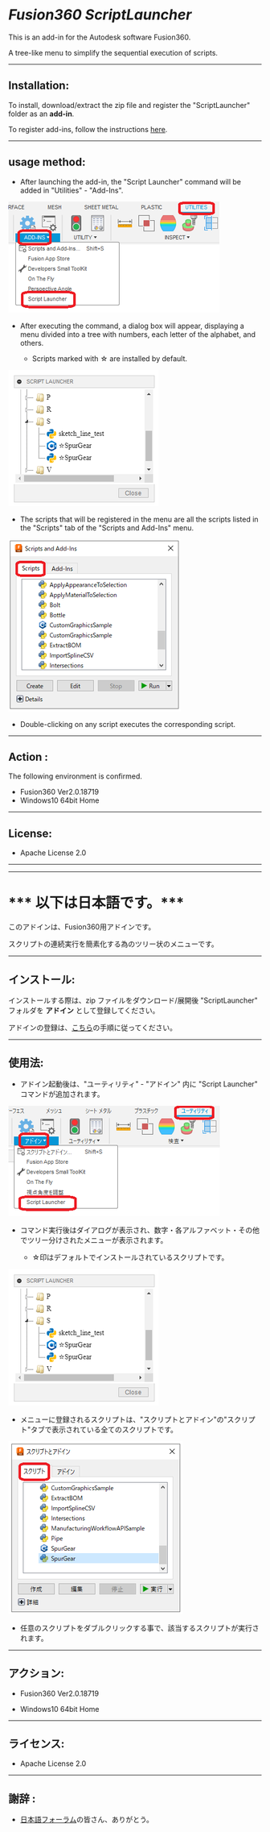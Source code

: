 # ***Fusion360 ScriptLauncher***
This is an add-in for the Autodesk software Fusion360.

A tree-like menu to simplify the sequential execution of scripts.

---

## **Installation**:

To install, download/extract the zip file and register the "ScriptLauncher" folder as an **add-in**.

To register add-ins, follow the instructions [here](https://knowledge.autodesk.com/support/fusion-360/troubleshooting/caas/sfdcarticles/sfdcarticles/How-to-install-an-ADD-IN-and-Script-in-Fusion-360.html).

---
## **usage method**:

- After launching the add-in, the "Script Launcher" command will be added in "Utilities" - "Add-Ins".

![Alt text](./resources/menu_eng.png)

- After executing the command, a dialog box will appear, displaying a menu divided into a tree with numbers, each letter of the alphabet, and others.

  - Scripts marked with ☆ are installed by default.

![Alt text](./resources/dialog_eng.png)

- The scripts that will be registered in the menu are all the scripts listed in the "Scripts" tab of the "Scripts and Add-Ins" menu.

![Alt text](./resources/member_eng.png)

- Double-clicking on any script executes the corresponding script.

---

## **Action** :

The following environment is confirmed.

- Fusion360 Ver2.0.18719
- Windows10 64bit Home

---

## **License**:
- Apache License 2.0

---
---

# *** 以下は日本語です。***

このアドインは、Fusion360用アドインです。

スクリプトの連続実行を簡素化する為のツリー状のメニューです。

---

## **インストール**:
インストールする際は、zip ファイルをダウンロード/展開後 "ScriptLauncher" フォルダを **アドイン** として登録してください。

アドインの登録は、[こちら](https://kantoku.hatenablog.com/entry/2021/02/15/161734)の手順に従ってください。

---
## **使用法**:

- アドイン起動後は、"ユーティリティ" - "アドイン" 内に "Script Launcher" コマンドが追加されます。

![Alt text](./resources/menu_jpn.png)

- コマンド実行後はダイアログが表示され、数字・各アルファベット・その他でツリー分けされたメニューが表示されます。

  - ☆印はデフォルトでインストールされているスクリプトです。

![Alt text](./resources/dialog_jpn.png)

- メニューに登録されるスクリプトは、"スクリプトとアドイン"の"スクリプト"タブで表示されている全てのスクリプトです。

![Alt text](./resources/member_jpn.png)

- 任意のスクリプトをダブルクリックする事で、該当するスクリプトが実行されます。

---

## **アクション**:
- Fusion360 Ver2.0.18719

- Windows10 64bit Home

---

## **ライセンス**:
- Apache License 2.0

---

## **謝辞** :

- [日本語フォーラム](https://forums.autodesk.com/t5/fusion-360-ri-ben-yu/bd-p/707)の皆さん、ありがとう。
